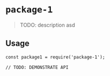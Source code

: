 # `package-1`

> TODO: description asd

## Usage

```
const package1 = require('package-1');

// TODO: DEMONSTRATE API
```
